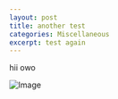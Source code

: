 ```yaml
---
layout: post
title: another test
categories: Miscellaneous
excerpt: test again
---
```


hii owo

![Image](/images/scrambled1.png)